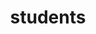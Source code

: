 ---
layout: profiles
permalink: /students/
title: students
description: PhD. and Post-doc Students I work(ed) with during the last years.
nav: true
nav_order: 3

profiles:
  # if you want to include more than one profile, just replicate the following block
  # and create one content file for each profile inside _pages/
  - align: right
    #image: phd_sebastien.jpg
    content: arzhela_roperch.md
    image_circular: false
  - align: right
    #image: phd_sebastien.jpg
    content: tristan_cheny.md
    image_circular: false
  - align: right
    #image: phd_sebastien.jpg
    content: isaie_muron.md
    image_circular: false
  - align: right
    #image: phd_sebastien.jpg
    content: paul_bourmaud.md
    image_circular: false
  - align: right
    image: phd_sebastien.png
    content: sebastien_mestrallet.md
    image_circular: false  
  - align: right
    image: phd_claire.png
    content: claire_roche.md
    image_circular: false  
  - align: right
    image: phd_valentin.png
    content: valentin_postat.md
    image_circular: false  
  - align: right
    image: phd_hubert.png
    content: hubert_hirtz.md
    image_circular: false 
  - align: right
    image: phd_sofiane.png
    content: sofiane_benzait.md
    image_circular: false 
  - align: right
    image: phd_francois.png
    content: francois_protais.md
    image_circular: false
  - align: right
    image: phd_simon.png
    content: simon_calderan.md
    image_circular: false
  - align: right
    image: phd_nicolas_lg.png
    content: nicolas_legoff.md
    image_circular: false
  - align: right
    image: phd_hoby.png
    content: hoby_rakotoarivelo.md
    image_circular: false
  - align: right
    image: phd_sebastien_m.png
    content: sebastien_morais.md
    image_circular: false
  - align: right
    image: phd_nicolas_k.png
    content: nicolas_kowalski.md
    image_circular: false 
---